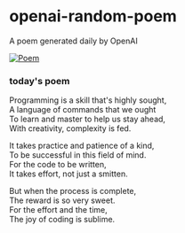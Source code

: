 
# openai-random-poem
 A poem generated daily by OpenAI

[![Poem](https://github.com/fbiego/openai-random-poem/actions/workflows/main.yml/badge.svg)](https://github.com/fbiego/openai-random-poem/actions/workflows/main.yml)

### today's poem  
  
Programming is a skill that's highly sought,  
A language of commands that we ought  
To learn and master to help us stay ahead,  
With creativity, complexity is fed.  
  
It takes practice and patience of a kind,  
To be successful in this field of mind.  
For the code to be written,  
It takes effort, not just a smitten.  
  
But when the process is complete,  
The reward is so very sweet.  
For the effort and the time,  
The joy of coding is sublime.